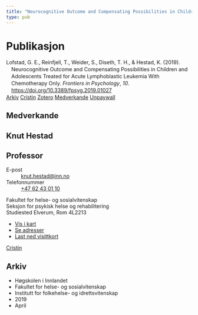 ```yaml
---
title: "Neurocognitive Outcome and Compensating Possibilities in Children and Adolescents Treated for Acute Lymphoblastic Leukemia With Chemotherapy Only"
type: pub
---
```

<h1>Publikasjon</h1>
<article id="csl-bib-container-U7UBV2ZT" class="csl-bib-container">
  <div class="csl-bib-body" style="line-height: 1.35; padding-left: 1em; text-indent:-1em;">
  <div class="csl-entry">Lofstad, G. E., Reinfjell, T., Weider, S., Diseth, T. H., &amp; Hestad, K. (2019). Neurocognitive Outcome and Compensating Possibilities in Children and Adolescents Treated for Acute Lymphoblastic Leukemia With Chemotherapy Only. <i>Frontiers in Psychology</i>, <i>10</i>. <a href="https://doi.org/10.3389/fpsyg.2019.01027">https://doi.org/10.3389/fpsyg.2019.01027</a></div>
</div>
  <div class="csl-bib-buttons">
    <a href="#taxonomy-article-U7UBV2ZT" class="csl-bib-button">Arkiv</a>
    <a href="https://app.cristin.no/results/show.jsf?id=1693683" alt="Cristin URL" class="csl-bib-button">Cristin</a>
    <a href="http://zotero.org/groups/5022929/items/U7UBV2ZT" alt="Zotero URL" class="csl-bib-button">Zotero</a>
    <a href="#contributors-article-U7UBV2ZT" class="csl-bib-button">Medverkande</a>
    <a href="https://www.frontiersin.org/articles/10.3389/fpsyg.2019.01027/pdf" class="csl-bib-button">Unpaywall</a>
  </div>
  <div id="csl-bib-meta-container-U7UBV2ZT"></div>
</article>
<div id="csl-bib-meta-U7UBV2ZT" class="csl-bib-meta">
  <article id="contributors-article-U7UBV2ZT" class="contributors-article">
    <h1>Medverkande</h1>
    <div class="personas">
<div class="vrtx-hinn-person-card">
<div class="photo">
<i class="lar la-user-circle missing-person"></i>
</div>
<div class="info">
<hgroup><h1>Knut Hestad</h1>
<h2>Professor</h2>
</hgroup><dl>
<dt>E-post</dt>
<dd>
<a href="mailto:knut.hestad@inn.no">knut.hestad@inn.no</a>
</dd>
<dt>Telefonnummer</dt>
<dd><a href="tel:+4762430110">
+47 62 43 01 10
</a></dd>
</dl>
<p>
Fakultet for helse- og sosialvitenskap<br>
Seksjon for psykisk helse og rehabilitering<br>
Studiested Elverum,
Rom 4L2213
</p>
<ul class="vrtx-hinn-links">
<li><a href="https://www.google.com/maps?q=60.88177,11.53669">Vis i kart</a></li>
<li><a href="https://www.inn.no/finn-en-ansatt/knut-hestad.html#vrtx-hinn-addresses">Se adresser</a></li>
<li><a href="https://www.inn.no/finn-en-ansatt/knut-hestad.html?vrtx=vcf">Last ned visittkort</a></li>
</ul>
</div>
</div>
<a href="https://app.cristin.no/persons/show.jsf?id=43557" alt="Cristin URL" class="personas-cristin">Cristin</a>
</div>
  </article>
  <article id="taxonomy-article-U7UBV2ZT" class="taxonomy-article">
    <h1>Arkiv</h1>
    <ul>
      <li>Høgskolen i Innlandet</li>
      <li>Fakultet for helse- og sosialvitenskap</li>
      <li>Institutt for folkehelse- og idrettsvitenskap</li>
      <li>2019</li>
      <li>April</li>
    </ul>
  </article>
</div>
